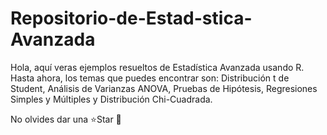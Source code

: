 # Repositorio-de-Estad-stica-Avanzada
Hola, aquí veras ejemplos resueltos de Estadística Avanzada usando R. Hasta ahora, los temas que puedes encontrar son: Distribución t de Student, Análisis de Varianzas ANOVA, Pruebas de Hipótesis, Regresiones Simples y Múltiples y Distribución Chi-Cuadrada.

No olvides dar una ⭐Star 👀
